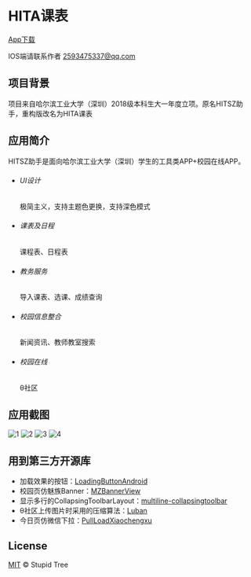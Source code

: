 # HITA课表
<!--  [![standard-readme compliant](https://img.shields.io/badge/%E4%B8%8B%E8%BD%BD-%E5%8D%8E%E4%B8%BA%E5%BA%94%E7%94%A8%E5%B8%82%E5%9C%BA-red?style=flat-square)](https://appstore.huawei.com/app/C101988835) [![standard-readme compliant](https://img.shields.io/badge/%E4%B8%8B%E8%BD%BD-%E5%B0%8F%E7%B1%B3%E5%BA%94%E7%94%A8%E5%95%86%E5%BA%97-orange?style=flat-square)](http://app.mi.com/details?id=com.stupidtree.hita) [![standard-readme compliant](https://img.shields.io/badge/%E4%B8%8B%E8%BD%BD-%E9%85%B7%E5%AE%89%E5%B8%82%E5%9C%BA-green?style=flat-square)](https://www.coolapk.com/apk/282615) -->
[App下载](https://github.com/StupidTrees/HITA_X/tree/master/release/app-release.apk)

IOS端请联系作者 2593475337@qq.com

## 项目背景
项目来自哈尔滨工业大学（深圳）2018级本科生大一年度立项。原名HITSZ助手，重构版改名为HITA课表

## 应用简介
HITSZ助手是面向哈尔滨工业大学（深圳）学生的工具类APP+校园在线APP。
- ###### UI设计
	极简主义，支持主题色更换，支持深色模式
- ###### 课表及日程
	课程表、日程表
- ###### 教务服务
	导入课表、选课、成绩查询
- ###### 校园信息整合
	新闻资讯、教师教室搜索
- ###### 校园在线
	θ社区

## 应用截图
![1](http://image.coolapk.com/apk_image/2021/0225/01/1614186170143-282615-o_1evag134be41v2d1c2k12cg1pa214-uid-2661216@1080x2160.jpg.t.jpg "1")  ![2](http://image.coolapk.com/apk_image/2021/0225/01/1614186170177-282615-o_1evag134c1u77qtl1rekojk1nq615-uid-2661216@1080x2160.jpg.t.jpg "2")  ![3](http://image.coolapk.com/apk_image/2021/0225/01/1614186170289-282615-o_1evagi75o10e9bni1cpoqr559r1b-uid-2661216@1080x2160.jpg.t.jpg "3")  ![4](http://image.coolapk.com/apk_image/2021/0225/01/1614186170255-282615-o_1evag134c9b51c5s1ljb3cv1g9o17-uid-2661216@1080x2160.jpg.t.jpg "4")


## 用到第三方开源库
- 加载效果的按钮：[LoadingButtonAndroid](https://github.com/leandroBorgesFerreira/LoadingButtonAndroid)
- 校园页仿魅族Banner：[MZBannerView](https://github.com/pinguo-zhouwei/MZBannerView)
- 显示多行的CollapsingToolbarLayout：[multiline-collapsingtoolbar](https://github.com/opacapp/multiline-collapsingtoolbar)
- θ社区上传图片时采用的压缩算法：[Luban](https://github.com/Curzibn/Luban)
- 今日页仿微信下拉：[PullLoadXiaochengxu](https://github.com/LucianZhang/PullLoadXiaochengxu)

## License

[MIT](LICENSE) © Stupid Tree
